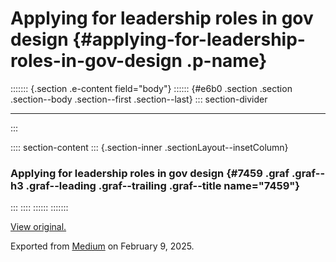 <div>

# Applying for leadership roles in gov design {#applying-for-leadership-roles-in-gov-design .p-name}

</div>

::::::: {.section .e-content field="body"}
:::::: {#e6b0 .section .section .section--body .section--first .section--last}
::: section-divider

------------------------------------------------------------------------
:::

:::: section-content
::: {.section-inner .sectionLayout--insetColumn}
### Applying for leadership roles in gov design {#7459 .graf .graf--h3 .graf--leading .graf--trailing .graf--title name="7459"}
:::
::::
::::::
:::::::

[View original.](https://medium.com/p/2362dcd53802)

Exported from [Medium](https://medium.com) on February 9, 2025.

